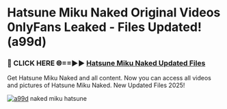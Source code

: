 # Hatsune Miku Naked Original Videos 0nlyFans Leaked - Files Updated! (a99d)

<h3>🔴 CLICK HERE 🌐==►► <a href="https://tinyurl.com/yckcrads" rel="nofollow">Hatsune Miku Naked Updated Files</a></h3>

Get Hatsune Miku Naked and all content. Now you can access all videos and pictures of Hatsune Miku Naked. New Updated Files 2025!

[![a99d](https://i.imgur.com/hpKpOFt.gif)](https://tinyurl.com/yckcrads)
naked miku hatsune